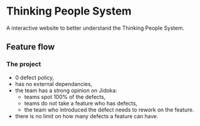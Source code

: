 # Thinking People System

A interactive website to better understand the Thinking People System.

## Feature flow

### The project

- 0 defect policy,
- has no external dependancies,
- the team has a strong opinion on Jidoka:
  - teams spot 100% of the defects,
  - teams do not take a feature who has defects,
  - the team who introduced the defect needs to rework on the feature.
- there is no limit on how many defects a feature can have.
